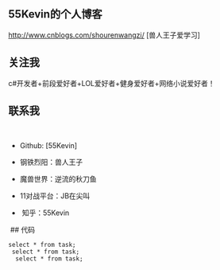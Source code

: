 
## 55Kevin的个人博客
http://www.cnblogs.com/shourenwangzi/
[兽人王子爱学习]

## 关注我

c#开发者+前段爱好者+LOL爱好者+健身爱好者+网络小说爱好者！

## 联系我
 
* Github: [55Kevin]

* 钢铁烈阳：兽人王子

* 魔兽世界：逆流的秋刀鱼

* 11对战平台：JB在尖叫

*  知乎：55Kevin


 ## 代码
 
 ```
 select * from task;
  select * from task;
   select * from task;
 ```
